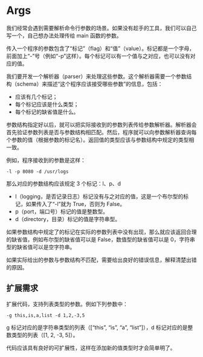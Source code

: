 # Args

我们经常会遇到需要解析命令行参数的场景。如果没有趁手的工具，我们可以自己写一个，自己想办法处理传给 main 函数的参数。

传入一个程序的参数包含了“标记”（flag）和“值”（value）。标记都是一个字母，前面加上“-”号（例如“-p”这样）。每个标记可以有一个值与之对应，也可以没有对应的值。

我们要开发一个解析器（parser）来处理这些参数。这个解析器需要一个参数结构（schema）来描述“这个程序应该接受哪些参数”的信息，包括：

- 应该有几个标记；
- 每个标记应该是什么类型；
- 每个标记的缺省值是什么。

参数结构指定好以后，就可以把实际接收到的参数列表传给参数解析器。解析器会首先验证参数列表是否与参数结构相匹配。然后，程序就可以向参数解析器查询每个参数的值（根据参数的标记名）。返回值的类型应该与参数结构中规定的类型相一致。

例如，程序接收到的参数是这样：

```
-l -p 8080 -d /usr/logs
```

那么对应的参数结构应该规定 3 个标记：l、p、d

- l（logging，是否记录日志）标记没有与之对应的值，这是一个布尔型的标记，如果传入了“-l”就为 True，否则为 False。
- p（port，端口号）标记的值是整数型。
- d（directory，目录）标记的值是字符串型。

如果参数结构中规定了的标记在实际的参数列表中没有出现，那么就应该返回合理的缺省值，例如布尔型的缺省值可以是 False，数值型的缺省值可以是 0，字符串型的缺省值可以是空字符串。

如果实际给出的参数与参数结构不匹配，需要给出良好的错误信息，解释清楚出错的原因。

## 扩展需求

扩展代码，支持列表类型的参数。例如下列参数中：

```
-g this,is,a,list -d 1,2,-3,5
```

g 标记对应的是字符串类型的列表（[“this”, “is”, “a”, “list”]），d 标记对应的是整数类型的列表（[1, 2, -3, 5]）。

代码应该具有良好的可扩展性，这样在添加新的值类型时才会简单明了。